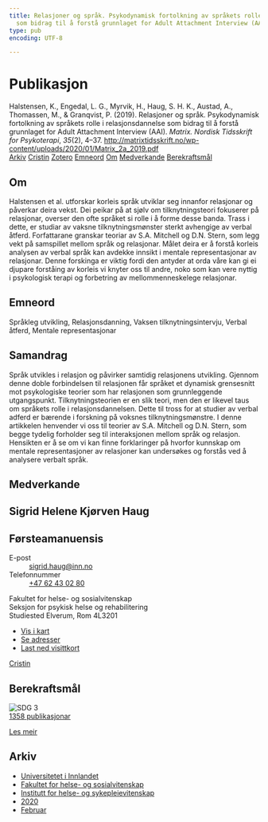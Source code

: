```yaml
---
title: Relasjoner og språk. Psykodynamisk fortolkning av språkets rolle i relasjonsdannelse
  som bidrag til å forstå grunnlaget for Adult Attachment Interview (AAI)
type: pub
encoding: UTF-8

---
```

<h1>Publikasjon</h1>
<article id="csl-bib-container-3JXYPR6U" class="csl-bib-container">
  <div class="csl-bib-body"> <div class="csl-entry">Halstensen, K., Engedal, L. G., Myrvik, H., Haug, S. H. K., Austad, A., Thomassen, M., &#38; Granqvist, P. (2019). Relasjoner og språk. Psykodynamisk fortolkning av språkets rolle i relasjonsdannelse som bidrag til å forstå grunnlaget for Adult Attachment Interview (AAI). <i>Matrix. Nordisk Tidsskrift for Psykoterapi</i>, <i>35</i>(2), 4–37. <a href="http://matrixtidsskrift.no/wp-content/uploads/2020/01/Matrix_2a_2019.pdf">http://matrixtidsskrift.no/wp-content/uploads/2020/01/Matrix_2a_2019.pdf</a></div> </div>
  <div class="csl-bib-buttons">
    <a href="#taxonomy-article-3JXYPR6U" alt="archive" class="csl-bib-button">Arkiv</a>
    <a href="https://app.cristin.no/results/show.jsf?id=1791234" alt="Cristin" class="csl-bib-button">Cristin</a>
    <a href="http://zotero.org/groups/5881554/items/3JXYPR6U" alt="Zotero" class="csl-bib-button">Zotero</a>
    <a href="#keywords-article-3JXYPR6U" alt="keywords" class="csl-bib-button">Emneord</a>
    <a href="#about-article-3JXYPR6U" alt="about_pub" class="csl-bib-button">Om</a>
    <a href="#contributors-article-3JXYPR6U" alt="contributors" class="csl-bib-button">Medverkande</a>
    <a href="#sdg-article-3JXYPR6U" alt="sdg" class="csl-bib-button">Berekraftsmål</a>
  </div>
  <div id="csl-bib-meta-container-3JXYPR6U"></div>
</article>
<div id="csl-bib-meta-3JXYPR6U" class="csl-bib-meta">
  <article id="about-article-3JXYPR6U" class="about_pub-article">
    <h1>Om</h1>
    Halstensen et al. utforskar korleis språk utviklar seg innanfor relasjonar og påverkar deira vekst. Dei peikar på at sjølv om tilknytningsteori fokuserer på relasjonar, overser den ofte språket si rolle i å forme desse banda. Trass i dette, er studiar av vaksne tilknytningsmønster sterkt avhengige av verbal åtferd. Forfattarane granskar teoriar av S.A. Mitchell og D.N. Stern, som legg vekt på samspillet mellom språk og relasjonar. Målet deira er å forstå korleis analysen av verbal språk kan avdekke innsikt i mentale representasjonar av relasjonar. Denne forskinga er viktig fordi den antyder at orda våre kan gi ei djupare forståing av korleis vi knyter oss til andre, noko som kan vere nyttig i psykologisk terapi og forbetring av mellommenneskelege relasjonar.
  </article>
  <article id="keywords-article-3JXYPR6U" class="keywords-article">
    <h1>Emneord</h1>
    Språkleg utvikling, Relasjonsdanning, Vaksen tilknytningsintervju, Verbal åtferd, Mentale representasjonar
  </article>
  <article id="abstract-article-3JXYPR6U" class="abstract-article">
    <h1>Samandrag</h1>
    Språk utvikles i relasjon og påvirker samtidig relasjonens utvikling. 
Gjennom denne doble forbindelsen til relasjonen får språket et dynamisk grensesnitt mot psykologiske teorier som har relasjonen som 
grunnleggende utgangspunkt. Tilknytningsteorien er en slik teori, 
men den er likevel taus om språkets rolle i relasjonsdannelsen. Dette 
til tross for at studier av verbal adferd er bærende i forskning på voksnes tilknytningsmønstre. I denne artikkelen henvender vi oss til teorier 
av S.A. Mitchell og D.N. Stern, som begge tydelig forholder seg til 
interaksjonen mellom språk og relasjon. Hensikten er å se om vi kan finne forklaringer på hvorfor kunnskap om mentale representasjoner av relasjoner kan undersøkes og forstås ved å analysere verbalt språk.
  </article>
  <article id="contributors-article-3JXYPR6U" class="contributors-article">
    <h1>Medverkande</h1>
    <div class="personas"> <div class="vrtx-hinn-person-card"> <div class="photo"> <i class="lar la-user-circle missing-person"></i> </div> <div class="info"> <hgroup><h1>Sigrid Helene Kjørven Haug</h1> <h2>Førsteamanuensis</h2> </hgroup><dl> <dt>E-post</dt> <dd> <a href="mailto:sigrid.haug@inn.no">sigrid.haug@inn.no</a> </dd> <dt>Telefonnummer</dt> <dd><a href="tel:+4762430280"> +47 62 43 02 80 </a></dd> </dl> <p> Fakultet for helse- og sosialvitenskap<br> Seksjon for psykisk helse og rehabilitering<br> Studiested Elverum, Rom 4L3201 </p> <ul class="vrtx-hinn-links"> <li><a href="https://www.google.com/maps?q=60.88177,11.53669">Vis i kart</a></li> <li><a href="https://www.inn.no/finn-en-ansatt/sigrid-haug.html#vrtx-hinn-addresses">Se adresser</a></li> <li><a href="https://www.inn.no/finn-en-ansatt/sigrid-haug.html?vrtx=vcf">Last ned visittkort</a></li> </ul> </div> </div> <a href="https://app.cristin.no/persons/show.jsf?id=414155" alt="Cristin URL" class="personas-cristin">Cristin</a> </div>
  </article>
  <article id="sdg-article-3JXYPR6U" class="sdg-article">
    <h1>Berekraftsmål</h1>
    <div class="sdg-container"><div id="sdg3" class="sdg">
        <img src="{{< params subfolder >}}images/sdg/sdg03_nn.png" class="image" alt="SDG 3">
        <div class="sdg-overlay">
          <a href="/nn/archive/?key=?sdg=3#archive" class="sdg-publication-count"><span>1358</span> publikasjonar</a>
          <p><a href="https://fn.no/om-fn/fns-baerekraftsmaal/god-helse-og-livskvalitet?lang=nno-NO" class="sdg-read-more">Les meir</a></p>
        </div>
      </div></div>
  </article>
  <article id="taxonomy-article-3JXYPR6U" class="taxonomy-article">
    <h1>Arkiv</h1>
    <ul>
      <li>
        <a href="/nn/archive/?key=3DCRN523">Universitetet i Innlandet</a>
      </li>
      <li>
        <a href="/nn/archive/?key=IDKFS3MX">Fakultet for helse- og sosialvitenskap</a>
      </li>
      <li>
        <a href="/nn/archive/?key=GTV4ECMZ">Institutt for helse- og sykepleievitenskap</a>
      </li>
      <li>
        <a href="/nn/archive/?key=LNJIKLR2">2020</a>
      </li>
      <li>
        <a href="/nn/archive/?key=N8B9UQSD">Februar</a>
      </li>
    </ul>
  </article>
</div>
